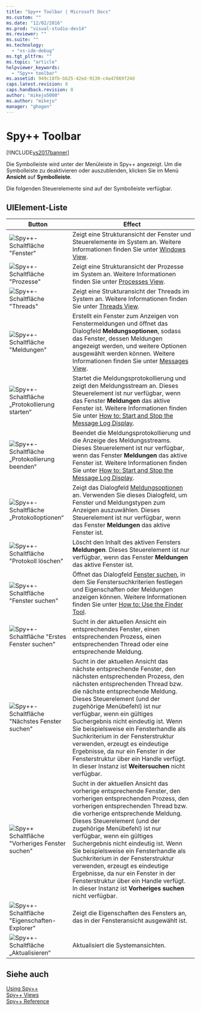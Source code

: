 ```yaml
---
title: "Spy++ Toolbar | Microsoft Docs"
ms.custom: ""
ms.date: "12/02/2016"
ms.prod: "visual-studio-dev14"
ms.reviewer: ""
ms.suite: ""
ms.technology: 
  - "vs-ide-debug"
ms.tgt_pltfrm: ""
ms.topic: "article"
helpviewer_keywords: 
  - "Spy++ toolbar"
ms.assetid: 949c18fb-bb25-42ed-9130-c4a47869f24d
caps.latest.revision: 8
caps.handback.revision: 8
author: "mikejo5000"
ms.author: "mikejo"
manager: "ghogen"
---
```

# Spy++ Toolbar
[!INCLUDE[vs2017banner](../code-quality/includes/vs2017banner.md)]

Die Symbolleiste wird unter der Menüleiste in Spy\+\+ angezeigt.  Um die Symbolleiste zu deaktivieren oder auszublenden, klicken Sie im Menü **Ansicht** auf **Symbolleiste**.  
  
 Die folgenden Steuerelemente sind auf der Symbolleiste verfügbar.  
  
## UIElement-Liste  
  
|Button|Effect|  
|------------|------------|  
|![Spy&#43;&#43;&#45;Schaltfläche "Fenster"](~/debugger/media/icon_spy--_windows.gif "Icon\_Spy\+\+\_Windows")|Zeigt eine Strukturansicht der Fenster und Steuerelemente im System an.  Weitere Informationen finden Sie unter [Windows View](../debugger/windows-view.md).|  
|![Spy&#43;&#43;&#45;Schaltfläche "Prozesse"](~/debugger/media/icon_spy--_processes.gif "Icon\_Spy\+\+\_Processes")|Zeigt eine Strukturansicht der Prozesse im System an.  Weitere Informationen finden Sie unter [Processes View](../debugger/processes-view.md).|  
|![Spy&#43;&#43;&#45;Schaltfläche "Threads"](~/debugger/media/icon_spy--_threads.gif "Icon\_Spy\+\+\_Threads")|Zeigt eine Strukturansicht der Threads im System an.  Weitere Informationen finden Sie unter [Threads View](../debugger/threads-view.md).|  
|![Spy&#43;&#43;&#45;Schaltfläche "Meldungen"](~/debugger/media/icon_spy--_messages.gif "Icon\_Spy\+\+\_Messages")|Erstellt ein Fenster zum Anzeigen von Fenstermeldungen und öffnet das Dialogfeld **Meldungsoptionen**, sodass das Fenster, dessen Meldungen angezeigt werden, und weitere Optionen ausgewählt werden können.  Weitere Informationen finden Sie unter [Messages View](../debugger/messages-view.md).|  
|![Spy&#43;&#43;&#45;Schaltfläche „Protokollierung starten“](~/debugger/media/icon_spy--_startlog.gif "Icon\_Spy\+\+\_StartLog")|Startet die Meldungsprotokollierung und zeigt den Meldungsstream an.  Dieses Steuerelement ist nur verfügbar, wenn das Fenster **Meldungen** das aktive Fenster ist.  Weitere Informationen finden Sie unter [How to: Start and Stop the Message Log Display](../debugger/how-to-start-and-stop-the-message-log-display.md).|  
|![Spy&#43;&#43;&#45;Schaltfläche „Protokollierung beenden“](~/debugger/media/icon_spy--_stoplog.gif "Icon\_Spy\+\+\_StopLog")|Beendet die Meldungsprotokollierung und die Anzeige des Meldungsstreams.  Dieses Steuerelement ist nur verfügbar, wenn das Fenster **Meldungen** das aktive Fenster ist.  Weitere Informationen finden Sie unter [How to: Start and Stop the Message Log Display](../debugger/how-to-start-and-stop-the-message-log-display.md).|  
|![Spy&#43;&#43;&#45;Schaltfläche „Protokolloptionen“](~/debugger/media/icon_spy--_logoptions.gif "Icon\_Spy\+\+\_LogOptions")|Zeigt das Dialogfeld [Meldungsoptionen](../debugger/message-options-dialog-box.md) an.  Verwenden Sie dieses Dialogfeld, um Fenster und Meldungstypen zum Anzeigen auszuwählen.  Dieses Steuerelement ist nur verfügbar, wenn das Fenster **Meldungen** das aktive Fenster ist.|  
|![Spy&#43;&#43;&#45;Schaltfläche "Protokoll löschen"](~/debugger/media/spy--_clearlog.gif "Spy\+\+\_ClearLog")|Löscht den Inhalt des aktiven Fensters **Meldungen**.  Dieses Steuerelement ist nur verfügbar, wenn das Fenster **Meldungen** das aktive Fenster ist.|  
|![Spy&#43;&#43;&#45;Schaltfläche "Fenster suchen"](~/debugger/media/icon_spy--_findwindow.gif "Icon\_Spy\+\+\_FindWindow")|Öffnet das Dialogfeld [Fenster suchen](../debugger/find-window-dialog-box.md), in dem Sie Fenstersuchkriterien festlegen und Eigenschaften oder Meldungen anzeigen können.  Weitere Informationen finden Sie unter [How to: Use the Finder Tool](../debugger/how-to-use-the-finder-tool.md).|  
|![Spy&#43;&#43;&#45;Schaltfläche "Erstes Fenster suchen"](~/debugger/media/icon_spy--_window.gif "Icon\_Spy\+\+\_Window")|Sucht in der aktuellen Ansicht ein entsprechendes Fenster, einen entsprechenden Prozess, einen entsprechenden Thread oder eine entsprechende Meldung.|  
|![Spy&#43;&#43;&#45;Schaltfläche "Nächstes Fenster suchen"](~/debugger/media/icon_spy--_nextwindow.gif "Icon\_Spy\+\+\_NextWindow")|Sucht in der aktuellen Ansicht das nächste entsprechende Fenster, den nächsten entsprechenden Prozess, den nächsten entsprechenden Thread bzw. die nächste entsprechende Meldung.  Dieses Steuerelement \(und der zugehörige Menübefehl\) ist nur verfügbar, wenn ein gültiges Suchergebnis nicht eindeutig ist.  Wenn Sie beispielsweise ein Fensterhandle als Suchkriterium in der Fensterstruktur verwenden, erzeugt es eindeutige Ergebnisse, da nur ein Fenster in der Fensterstruktur über ein Handle verfügt. In dieser Instanz ist **Weitersuchen** nicht verfügbar.|  
|![Spy&#43;&#43; Schaltfläche "Vorheriges Fenster suchen"](~/debugger/media/icon_spy--_prevwindow.gif "Icon\_Spy\+\+\_PrevWindow")|Sucht in der aktuellen Ansicht das vorherige entsprechende Fenster, den vorherigen entsprechenden Prozess, den vorherigen entsprechenden Thread bzw. die vorherige entsprechende Meldung.  Dieses Steuerelement \(und der zugehörige Menübefehl\) ist nur verfügbar, wenn ein gültiges Suchergebnis nicht eindeutig ist.  Wenn Sie beispielsweise ein Fensterhandle als Suchkriterium in der Fensterstruktur verwenden, erzeugt es eindeutige Ergebnisse, da nur ein Fenster in der Fensterstruktur über ein Handle verfügt. In dieser Instanz ist **Vorheriges suchen** nicht verfügbar.|  
|![Spy&#43;&#43;&#45;Schaltfläche "Eigenschaften&#45;Explorer"](~/debugger/media/icon_spy--_propexp.gif "Icon\_Spy\+\+\_PropExp")|Zeigt die Eigenschaften des Fensters an, das in der Fensteransicht ausgewählt ist.|  
|![Spy&#43;&#43;&#45;Schaltfläche „Aktualisieren“](~/debugger/media/icon_spy--_refresh.gif "Icon\_Spy\+\+\_Refresh")|Aktualisiert die Systemansichten.|  
  
## Siehe auch  
 [Using Spy\+\+](../debugger/using-spy-increment.md)   
 [Spy\+\+ Views](../debugger/spy-increment-views.md)   
 [Spy\+\+ Reference](../debugger/spy-increment-reference.md)